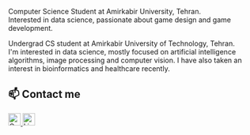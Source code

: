 Computer Science Student at Amirkabir University, Tehran. <br/>
Interested in data science, passionate about game design and game development.

Undergrad CS student at Amirkabir University of Technology, Tehran. <br/>
I'm interested in data science, mostly focused on artificial intelligence algorithms, image processing and computer vision. I have also taken an interest in bioinformatics and healthcare recently. <br/>

## :mailbox: Contact me
<p align="left"> 
<a href="mailto:siavash.prh@gmail.com"> <img src="https://img.shields.io/badge/Gmail-282C34?logo=gmail" alt="Gmail logo" title="Gmail" height="25" />
</a>
<a href="https:https://www.linkedin.com/in/siavash-purfallah-2a2a781a8/" target="_blank"> <img src="https://img.shields.io/badge/LinkedIn-282C34?style=for-the-badge&logo=linkedin&logoColor=blue" alt="LinkedIn logo" title="LinkedIn" height="25" /> 
</a> 
</p>


<!---
siavashprh/siavashprh is a ✨ special ✨ repository because its `README.md` (this file) appears on your GitHub profile.
You can click the Preview link to take a look at your changes.
--->
